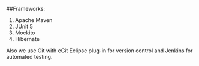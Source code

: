 ##Frameworks:
1. Apache Maven
2. JUnit 5
3. Mockito
4. Hibernate

Also we use Git with eGit Eclipse plug-in for version control and Jenkins for automated testing.